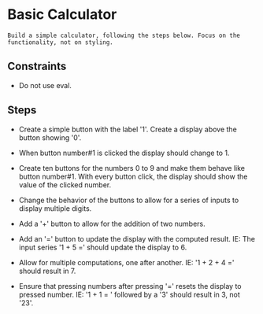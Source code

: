 # Basic Calculator 

	Build a simple calculator, following the steps below. Focus on the functionality, not on styling.

## Constraints

- Do not use eval.

## Steps

- Create a simple button with the label '1'. Create a display above the button showing '0'.

- When button number#1 is clicked the display should change to 1.

- Create ten buttons for the numbers 0 to 9 and make them behave like button number#1. With every button click, the display should show the value of the clicked number.

- Change the behavior of the buttons to allow for a series of inputs to display multiple digits.

- Add a '+' button to allow for the addition of two numbers.

- Add an '=' button to update the display with the computed result. IE: The input series '1 + 5 =' should update the display to 6.

- Allow for multiple computations, one after another. IE: '1 + 2 + 4 =' should result in 7.

- Ensure that pressing numbers after pressing '=' resets the display to pressed number. IE: '1 + 1 = ' followed by a '3' should result in 3, not '23'.

